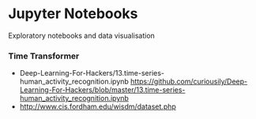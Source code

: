 # Jupyter Notebooks

Exploratory notebooks and data visualisation

### Time Transformer

- Deep-Learning-For-Hackers/13.time-series-human_activity_recognition.ipynb
    https://github.com/curiousily/Deep-Learning-For-Hackers/blob/master/13.time-series-human_activity_recognition.ipynb
- http://www.cis.fordham.edu/wisdm/dataset.php
